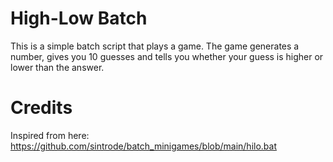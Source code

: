 # High-Low Batch

This is a simple batch script that plays a game.
The game generates a number, gives you  10 guesses and tells you whether your guess is higher or lower than the answer.

# Credits

Inspired from here: https://github.com/sintrode/batch_minigames/blob/main/hilo.bat